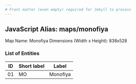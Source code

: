 ```yaml
---
# Front matter (even empty) required for Jekyll to process
---
```


## JavaScript Alias: maps/monofiya

Map Name: Monofiya
Dimensions (Width x Height): 838x528





### List of Entities

ID | Short label | Label
---|---|---|
01|MO|Monofiya

